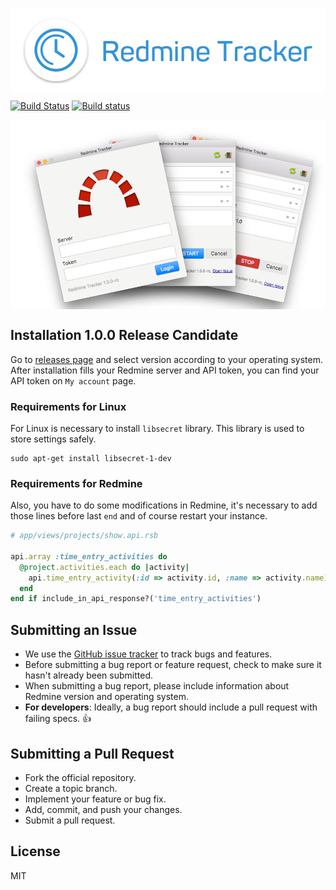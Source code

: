 <p align="center">
    <img src="https://raw.githubusercontent.com/Strnadj/redmine_tracker/master/readme/background.png" alt="Tracker Icon" align="center" />
</p>

[![Build Status](https://travis-ci.org/Strnadj/redmine_tracker.svg?branch=master)](https://travis-ci.org/Strnadj/redmine_tracker) [![Build status](https://ci.appveyor.com/api/projects/status/eb2mn67q47yx8v1l?svg=true)](https://ci.appveyor.com/project/Strnadj/redmine-tracker)

<p align="center">
    <img src="https://raw.githubusercontent.com/Strnadj/redmine_tracker/master/readme/screenshots.png" alt="Tracker Icon" align="center" />
</p>

## Installation 1.0.0 Release Candidate

Go to [releases page](https://github.com/Strnadj/redmine_tracker/releases) and select version according to your operating system. After installation fills your Redmine server and API token, you can find your API token on `My account` page.

### Requirements for Linux

For Linux is necessary to install `libsecret` library. This library is used to store settings safely.

```
sudo apt-get install libsecret-1-dev
```

### Requirements for Redmine

Also, you have to do some modifications in Redmine, it's necessary to add those lines before last `end` and of course restart your instance.

```ruby
# app/views/projects/show.api.rsb

api.array :time_entry_activities do
  @project.activities.each do |activity|
    api.time_entry_activity(:id => activity.id, :name => activity.name)
  end
end if include_in_api_response?('time_entry_activities')

```

## Submitting an Issue

* We use the [GitHub issue tracker](https://github.com/Strnadj/redmine_tracker/issues) to track bugs and features.
* Before submitting a bug report or feature request, check to make sure it hasn't already been submitted.
* When submitting a bug report, please include information about Redmine version and operating system.
* **For developers**: Ideally, a bug report should include a pull request with failing specs. :+1:

## Submitting a Pull Request

* Fork the official repository.
* Create a topic branch.
* Implement your feature or bug fix.
* Add, commit, and push your changes.
* Submit a pull request.

## License

MIT